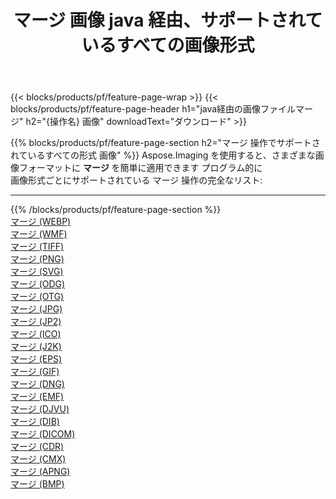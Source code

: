 ﻿---
title: マージ 画像 java 経由、サポートされているすべての画像形式 
weight: 3920
url: /ja/java/merge 
lang: ja
langdirlevel: 2
locales: zh-hans,ja,it,ru,de,es,fr,nl,id,lt,pl,pt,vi,tr,ko,zh-hant,ar,hi,th,sv,cs,uk,he
description: Aspose.Imaging を使用すると、java 経由で簡単に マージ イメージを作成できます
---

{{< blocks/products/pf/feature-page-wrap >}}
{{< blocks/products/pf/feature-page-header h1="java経由の画像ファイルマージ" h2="{操作名} 画像" downloadText="ダウンロード" >}}


{{% blocks/products/pf/feature-page-section  h2="マージ 操作でサポートされているすべての形式 画像" %}}
Aspose.Imaging を使用すると、さまざまな画像フォーマットに **マージ** を簡単に適用できます プログラム的に
<br/>
画像形式ごとにサポートされている マージ 操作の完全なリスト:
<hr/>
{{% /blocks/products/pf/feature-page-section %}}
<div class="container-fluid productfamilypage bg-gray">
    <div class="convertypes bg-gray agp-content section">
        <div class="container">
		<div class="row other-converters">
		    <div class='col-md-2 other-converter remove-lp remove-rp'><a href="/imaging/ja/java/merge/webp" >マージ (WEBP)</a></div><div class='col-md-2 other-converter remove-lp remove-rp'><a href="/imaging/ja/java/merge/wmf" >マージ (WMF)</a></div><div class='col-md-2 other-converter remove-lp remove-rp'><a href="/imaging/ja/java/merge/tiff" >マージ (TIFF)</a></div><div class='col-md-2 other-converter remove-lp remove-rp'><a href="/imaging/ja/java/merge/png" >マージ (PNG)</a></div><div class='col-md-2 other-converter remove-lp remove-rp'><a href="/imaging/ja/java/merge/svg" >マージ (SVG)</a></div><div class='col-md-2 other-converter remove-lp remove-rp'><a href="/imaging/ja/java/merge/odg" >マージ (ODG)</a></div><div class='col-md-2 other-converter remove-lp remove-rp'><a href="/imaging/ja/java/merge/otg" >マージ (OTG)</a></div><div class='col-md-2 other-converter remove-lp remove-rp'><a href="/imaging/ja/java/merge/jpg" >マージ (JPG)</a></div><div class='col-md-2 other-converter remove-lp remove-rp'><a href="/imaging/ja/java/merge/jp2" >マージ (JP2)</a></div><div class='col-md-2 other-converter remove-lp remove-rp'><a href="/imaging/ja/java/merge/ico" >マージ (ICO)</a></div><div class='col-md-2 other-converter remove-lp remove-rp'><a href="/imaging/ja/java/merge/j2k" >マージ (J2K)</a></div><div class='col-md-2 other-converter remove-lp remove-rp'><a href="/imaging/ja/java/merge/eps" >マージ (EPS)</a></div><div class='col-md-2 other-converter remove-lp remove-rp'><a href="/imaging/ja/java/merge/gif" >マージ (GIF)</a></div><div class='col-md-2 other-converter remove-lp remove-rp'><a href="/imaging/ja/java/merge/dng" >マージ (DNG)</a></div><div class='col-md-2 other-converter remove-lp remove-rp'><a href="/imaging/ja/java/merge/emf" >マージ (EMF)</a></div><div class='col-md-2 other-converter remove-lp remove-rp'><a href="/imaging/ja/java/merge/djvu" >マージ (DJVU)</a></div><div class='col-md-2 other-converter remove-lp remove-rp'><a href="/imaging/ja/java/merge/dib" >マージ (DIB)</a></div><div class='col-md-2 other-converter remove-lp remove-rp'><a href="/imaging/ja/java/merge/dicom" >マージ (DICOM)</a></div><div class='col-md-2 other-converter remove-lp remove-rp'><a href="/imaging/ja/java/merge/cdr" >マージ (CDR)</a></div><div class='col-md-2 other-converter remove-lp remove-rp'><a href="/imaging/ja/java/merge/cmx" >マージ (CMX)</a></div><div class='col-md-2 other-converter remove-lp remove-rp'><a href="/imaging/ja/java/merge/apng" >マージ (APNG)</a></div><div class='col-md-2 other-converter remove-lp remove-rp'><a href="/imaging/ja/java/merge/bmp" >マージ (BMP)</a></div>
                </div>
        </div>
    </div>
</div>
<br/>


